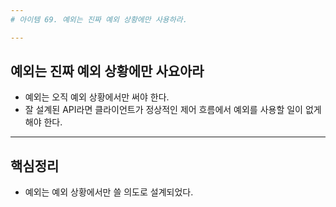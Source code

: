 ```yaml
---
# 아이템 69. 예외는 진짜 예외 상황에만 사용하라.

---
```

## 예외는 진짜 예외 상황에만 사요아라
- 예외는 오직 예외 상황에서만 써야 한다.
- 잘 설계된 API라면 클라이언트가 정상적인 제어 흐름에서 예외를 사용할 일이 없게 해야 한다.

---
## 핵심정리
- 예외는 예외 상황에서만 쓸 의도로 설계되었다.